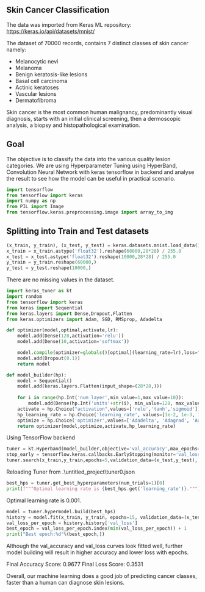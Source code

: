 ## Skin Cancer Classification

The data was imported from Keras ML repository: https://keras.io/api/datasets/mnist/

The dataset of 70000 records, contains 7 distinct classes of skin cancer namely:
- Melanocytic nevi
- Melanoma
- Benign keratosis-like lesions
- Basal cell carcinoma
- Actinic keratoses
- Vascular lesions
- Dermatofibroma

Skin cancer is the most common human malignancy, predominantly visual diagnosis, starts with an initial clinical screening, then a dermoscopic analysis, a biopsy and histopathological examination.

## Goal

The objective is to classify the data into the various quality lesion categories. We are using Hyperparameter Tuning using HyperBand, Convolution Neural Network with keras tensorflow in backend and analyse the result to see how the model can be useful in practical scenario.

```python
import tensorflow
from tensorflow import keras
import numpy as np
from PIL import Image
from tensorflow.keras.preprocessing.image import array_to_img
```
## Splitting into Train and Test datasets

```python
(x_train, y_train), (x_test, y_test) = keras.datasets.mnist.load_data()
x_train = x_train.astype('float32').reshape(60000,28*28) / 255.0
x_test = x_test.astype('float32').reshape(10000,28*28) / 255.0
y_train = y_train.reshape(60000,)
y_test = y_test.reshape(10000,)
```

There are no missing values in the dataset.

```python
import keras_tuner as kt
import random
from tensorflow import keras
from keras import Sequential
from keras.layers import Dense,Dropout,Flatten
from keras.optimizers import Adam, SGD, RMSprop, Adadelta

def optimizer(model,optimal,activate,lr):
    model.add(Dense(128,activation='relu'))
    model.add(Dense(10,activation='softmax'))

    model.compile(optimizer=globals()[optimal](learning_rate=lr),loss="categorical_crossentropy",metrics=['accuracy'])
    model.add(Dropout(0.1))
    return model

def model_builder(hp):
    model = Sequential()
    model.add(keras.layers.Flatten(input_shape=(28*28,)))
    
    for i in range(hp.Int('num_layer',min_value=1,max_value=10)):
        model.add(Dense(hp.Int('units'+str(i), min_value=128, max_value=512,step=128),activation='relu')) # Choose units between 32-512
    activate = hp.Choice("activation",values=['relu','tanh','sigmoid']) # Choose an activation function
    hp_learning_rate = hp.Choice('learning_rate', values=[1e-2, 1e-3, 1e-4]) # Choose a learning from 0.01, 0.001, or 0.0001
    optimize = hp.Choice('optimizer',values=['Adadelta', 'Adagrad', 'Adam', 'RMSprop', 'SGD']) # Choose an optimizer
    return optimizer(model,optimize,activate,hp_learning_rate)
```
Using TensorFlow backend

```python
tuner = kt.Hyperband(model_builder,objective='val_accuracy',max_epochs=5,factor=3)
stop_early = tensorflow.keras.callbacks.EarlyStopping(monitor='val_loss',patience=5)
tuner.search(x_train,y_train,epochs=5,validation_data=(x_test,y_test), validation_split=0.2,callbacks=[stop_early])
```
Reloading Tuner from .\untitled_project\tuner0.json

```python
best_hps = tuner.get_best_hyperparameters(num_trials=1)[0]
print(f"""Optimal learning rate is {best_hps.get('learning_rate')}.""")
```
Optimal learning rate is 0.001.

```python
model = tuner.hypermodel.build(best_hps)
history = model.fit(x_train, y_train, epochs=15, validation_data=(x_test,y_test), validation_split=0.2)
val_loss_per_epoch = history.history['val_loss']
best_epoch = val_loss_per_epoch.index(min(val_loss_per_epoch)) + 1
print("Best epoch:%d"%(best_epoch,))
```

Although the val_accuracy and val_loss curves look fitted well, further model building will result in higher accuracy and lower loss with epochs.

  Final Accuracy Score: 0.9677 
  Final Loss Score: 0.3531

Overall, our machine learning does a good job of predicting cancer classes, faster than a human can diagnose skin lesions.
